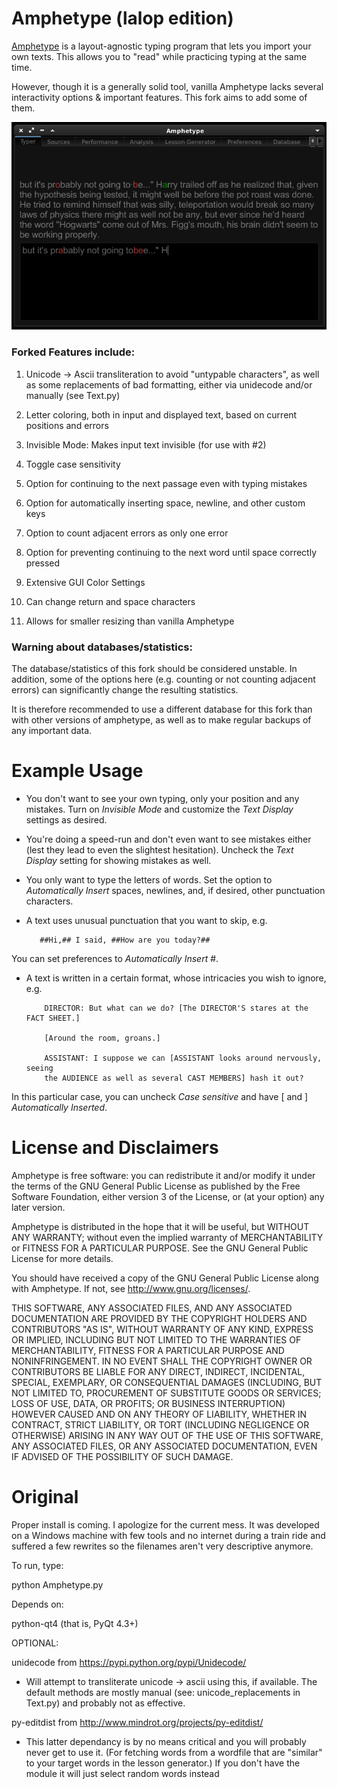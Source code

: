 # Amphetype (lalop edition)

[Amphetype](https://code.google.com/p/amphetype/) is a layout-agnostic typing program that lets you import your own texts. This allows you to "read" while practicing typing at the same time.

However, though it is a generally solid tool, vanilla Amphetype lacks several interactivity options & important features. This fork aims to add some of them.

![Typer](screenshots/typer.png)

### Forked Features include:

1. Unicode -> Ascii transliteration to avoid "untypable characters", as well as some replacements of bad formatting, either via unidecode and/or manually (see Text.py)

2. Letter coloring, both in input and displayed text, based on current positions and errors

3. Invisible Mode: Makes input text invisible (for use with #2)

4. Toggle case sensitivity

5. Option for continuing to the next passage even with typing mistakes

6. Option for automatically inserting space, newline, and other custom keys 

7. Option to count adjacent errors as only one error

8. Option for preventing continuing to the next word until space correctly pressed

9. Extensive GUI Color Settings

10. Can change return and space characters

11. Allows for smaller resizing than vanilla Amphetype

### Warning about databases/statistics: 

The database/statistics of this fork should be considered unstable.  In addition, some of the options here (e.g. counting or not counting adjacent errors) can significantly change the resulting statistics. 

It is therefore recommended to use a different database for this fork than with other versions of amphetype, as well as to make regular backups of any important data.

# Example Usage

* You don't want to see your own typing, only your position and any mistakes.  Turn on *Invisible Mode* and customize the *Text Display* settings as desired.

 * You're doing a speed-run and don't even want to see mistakes either (lest they lead to even the slightest hesitation).  Uncheck the *Text Display* setting for showing mistakes as well.

* You only want to type the letters of words.  Set the option to *Automatically Insert* spaces, newlines, and, if desired, other punctuation characters.

* A text uses unusual punctuation that you want to skip, e.g.
 
         ##Hi,## I said, ##How are you today?##

 You can set preferences to *Automatically Insert* \#.

* A text is written in a certain format, whose intricacies you wish to ignore, e.g.

          DIRECTOR: But what can we do? [The DIRECTOR'S stares at the FACT SHEET.]
          
          [Around the room, groans.]
          
          ASSISTANT: I suppose we can [ASSISTANT looks around nervously, seeing 
          the AUDIENCE as well as several CAST MEMBERS] hash it out?

 In this particular case, you can uncheck *Case sensitive* and have [ and ] *Automatically Inserted*.

# License and Disclaimers

Amphetype is free software: you can redistribute it and/or modify
it under the terms of the GNU General Public License as published by
the Free Software Foundation, either version 3 of the License, or
(at your option) any later version.

Amphetype is distributed in the hope that it will be useful,
but WITHOUT ANY WARRANTY; without even the implied warranty of
MERCHANTABILITY or FITNESS FOR A PARTICULAR PURPOSE.  See the
GNU General Public License for more details.

You should have received a copy of the GNU General Public License
along with Amphetype.  If not, see <http://www.gnu.org/licenses/>.

THIS SOFTWARE, ANY ASSOCIATED FILES, AND ANY ASSOCIATED DOCUMENTATION
ARE PROVIDED BY THE COPYRIGHT HOLDERS AND CONTRIBUTORS "AS IS", WITHOUT
WARRANTY OF ANY KIND, EXPRESS OR IMPLIED, INCLUDING BUT NOT LIMITED TO
THE WARRANTIES OF MERCHANTABILITY, FITNESS FOR A PARTICULAR PURPOSE AND
NONINFRINGEMENT. IN NO EVENT SHALL THE COPYRIGHT OWNER OR CONTRIBUTORS
BE LIABLE FOR ANY DIRECT, INDIRECT, INCIDENTAL, SPECIAL, EXEMPLARY, OR
CONSEQUENTIAL DAMAGES (INCLUDING, BUT NOT LIMITED TO, PROCUREMENT OF
SUBSTITUTE GOODS OR SERVICES; LOSS OF USE, DATA, OR PROFITS; OR BUSINESS
INTERRUPTION) HOWEVER CAUSED AND ON ANY THEORY OF LIABILITY, WHETHER IN
CONTRACT, STRICT LIABILITY, OR TORT (INCLUDING NEGLIGENCE OR OTHERWISE)
ARISING IN ANY WAY OUT OF THE USE OF THIS SOFTWARE, ANY ASSOCIATED FILES,
OR ANY ASSOCIATED DOCUMENTATION, EVEN IF ADVISED OF THE POSSIBILITY OF
SUCH DAMAGE.

# Original

Proper install is coming. I apologize for the current
mess. It was developed on a Windows machine with few
tools and no internet during a train ride and suffered
a few rewrites so the filenames aren't very descriptive
anymore.


To run, type:

python Amphetype.py


Depends on:

python-qt4  (that is, PyQt 4.3+)

OPTIONAL:

unidecode from https://pypi.python.org/pypi/Unidecode/
 - Will attempt to transliterate unicode -> ascii using this,
 if available. The default methods are mostly manual 
 (see: unicode_replacements in Text.py) and probably not as 
 effective.

py-editdist from http://www.mindrot.org/projects/py-editdist/
 - This latter dependancy is by no means critical and you will
 probably never get to use it. (For fetching words from a wordfile
 that are "similar" to your target words in the lesson generator.)
 If you don't have the module it will just select random words
 instead




